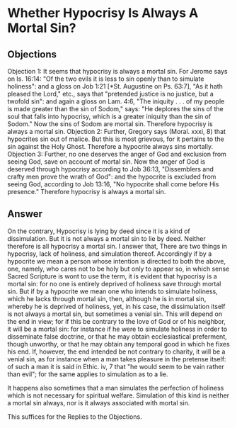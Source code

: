 # Whether Hypocrisy Is Always A Mortal Sin?
## Objections
Objection 1: It seems that hypocrisy is always a mortal sin. For Jerome says on Is. 16:14: "Of the two evils it is less to sin openly than to simulate holiness": and a gloss on Job 1:21 [*St. Augustine on Ps. 63:7], "As it hath pleased the Lord," etc., says that "pretended justice is no justice, but a twofold sin": and again a gloss on Lam. 4:6, "The iniquity . . . of my people is made greater than the sin of Sodom," says: "He deplores the sins of the soul that falls into hypocrisy, which is a greater iniquity than the sin of Sodom." Now the sins of Sodom are mortal sin. Therefore hypocrisy is always a mortal sin.
Objection 2: Further, Gregory says (Moral. xxxi, 8) that hypocrites sin out of malice. But this is most grievous, for it pertains to the sin against the Holy Ghost. Therefore a hypocrite always sins mortally.
Objection 3: Further, no one deserves the anger of God and exclusion from seeing God, save on account of mortal sin. Now the anger of God is deserved through hypocrisy according to Job 36:13, "Dissemblers and crafty men prove the wrath of God": and the hypocrite is excluded from seeing God, according to Job 13:16, "No hypocrite shall come before His presence." Therefore hypocrisy is always a mortal sin.
## Answer
On the contrary, Hypocrisy is lying by deed since it is a kind of dissimulation. But it is not always a mortal sin to lie by deed. Neither therefore is all hypocrisy a mortal sin.
I answer that, There are two things in hypocrisy, lack of holiness, and simulation thereof. Accordingly if by a hypocrite we mean a person whose intention is directed to both the above, one, namely, who cares not to be holy but only to appear so, in which sense Sacred Scripture is wont to use the term, it is evident that hypocrisy is a mortal sin: for no one is entirely deprived of holiness save through mortal sin. But if by a hypocrite we mean one who intends to simulate holiness, which he lacks through mortal sin, then, although he is in mortal sin, whereby he is deprived of holiness, yet, in his case, the dissimulation itself is not always a mortal sin, but sometimes a venial sin. This will depend on the end in view; for if this be contrary to the love of God or of his neighbor, it will be a mortal sin: for instance if he were to simulate holiness in order to disseminate false doctrine, or that he may obtain ecclesiastical preferment, though unworthy, or that he may obtain any temporal good in which he fixes his end. If, however, the end intended be not contrary to charity, it will be a venial sin, as for instance when a man takes pleasure in the pretense itself: of such a man it is said in Ethic. iv, 7 that "he would seem to be vain rather than evil"; for the same applies to simulation as to a lie.

It happens also sometimes that a man simulates the perfection of holiness which is not necessary for spiritual welfare. Simulation of this kind is neither a mortal sin always, nor is it always associated with mortal sin.

This suffices for the Replies to the Objections.